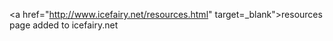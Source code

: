 <a href="http://www.icefairy.net/resources.html" target=_blank">resources page</a> added to icefairy.net
